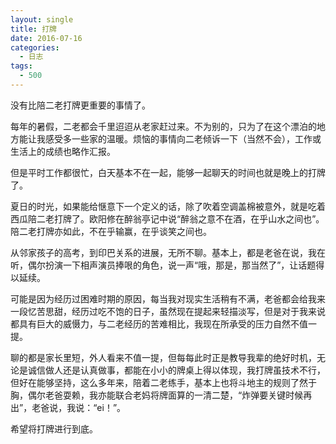 ```yaml
---
layout: single
title: 打牌
date: 2016-07-16
categories:
  - 日志
tags:
  - 500
---
```


没有比陪二老打牌更重要的事情了。

每年的暑假，二老都会千里迢迢从老家赶过来。不为别的，只为了在这个漂泊的地方能让我感受多一些家的温暖。烦恼的事情向二老倾诉一下（当然不会），工作或生活上的成绩也略作汇报。

但是平时工作都很忙，白天基本不在一起，能够一起聊天的时间也就是晚上的打牌了。

夏日的时光，如果能给惬意下一个定义的话，除了吹着空调盖棉被意外，就是吃着西瓜陪二老打牌了。欧阳修在醉翁亭记中说“醉翁之意不在酒，在乎山水之间也”。陪二老打牌亦如此，不在乎输赢，在乎谈笑之间也。

从邻家孩子的高考，到印巴关系的进展，无所不聊。基本上，都是老爸在说，我在听，偶尔扮演一下相声演员捧哏的角色，说一声“哦，那是，那当然了”，让话题得以延续。

可能是因为经历过困难时期的原因，每当我对现实生活稍有不满，老爸都会给我来一段忆苦思甜，经历过吃不饱的日子，虽然现在提起来轻描淡写，但是对于我来说都具有巨大的威慑力，与二老经历的苦难相比，我现在所承受的压力自然不值一提。

聊的都是家长里短，外人看来不值一提，但每每此时正是教导我辈的绝好时机，无论是诚信做人还是认真做事，都能在小小的牌桌上得以体现，我打牌虽技术不行，但好在能够坚持，这么多年来，陪着二老练手，基本上也将斗地主的规则了然于胸，偶尔老爸耍赖，我亦能联合老妈将牌面算的一清二楚，“炸弹要关键时候再出”，老爸说，我说：“ei！”。

希望将打牌进行到底。
